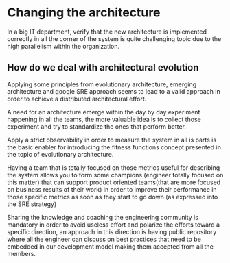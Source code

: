 
# Changing the architecture

In a big IT department, verify that the new architecture is implemented correctly in all the corner of the system is quite challenging topic due to the high parallelism within the organization.

## How do we deal with architectural evolution

Applying some principles from evolutionary architecture, emerging architecture and google SRE approach seems to lead to a valid approach in order to achieve a distributed architectural effort.

A need for an architecture emerge within the day by day experiment happening in all the teams, the more valuable idea is to collect those experiment and try to standardize the ones that perform better.

Apply a strict observability in order to measure the system in all is parts is the basic enabler for introducing the fitness functions concept presented in the topic of evolutionary architecture.

Having a team that is totally focused on those metrics useful for describing the system allows you to form some champions (engineer totally focused on this matter) that can support product oriented teams(that are more focused on business results of their work) in order to improve their performance in those specific metrics as soon as they start to go down (as expressed into the SRE strategy)

Sharing the knowledge and coaching the engineering community is mandatory in order to avoid useless effort and polarize the efforts toward a specific direction, an approach in this direction is having public repository where all the engineer can discuss on best practices that need to be embedded in our development model making them accepted from all the members.